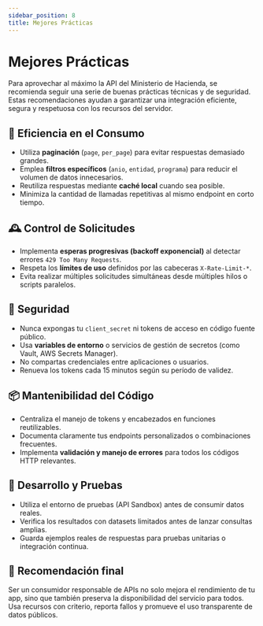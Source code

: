 ```yaml
---
sidebar_position: 8
title: Mejores Prácticas
---
```


# Mejores Prácticas

Para aprovechar al máximo la API del Ministerio de Hacienda, se recomienda seguir una serie de buenas prácticas técnicas y de seguridad. Estas recomendaciones ayudan a garantizar una integración eficiente, segura y respetuosa con los recursos del servidor.

## 🔄 Eficiencia en el Consumo

- Utiliza **paginación** (`page`, `per_page`) para evitar respuestas demasiado grandes.
- Emplea **filtros específicos** (`anio`, `entidad`, `programa`) para reducir el volumen de datos innecesarios.
- Reutiliza respuestas mediante **caché local** cuando sea posible.
- Minimiza la cantidad de llamadas repetitivas al mismo endpoint en corto tiempo.

## 🕰️ Control de Solicitudes

- Implementa **esperas progresivas (backoff exponencial)** al detectar errores `429 Too Many Requests`.
- Respeta los **límites de uso** definidos por las cabeceras `X-Rate-Limit-*`.
- Evita realizar múltiples solicitudes simultáneas desde múltiples hilos o scripts paralelos.

## 🔐 Seguridad

- Nunca expongas tu `client_secret` ni tokens de acceso en código fuente público.
- Usa **variables de entorno** o servicios de gestión de secretos (como Vault, AWS Secrets Manager).
- No compartas credenciales entre aplicaciones o usuarios.
- Renueva los tokens cada 15 minutos según su período de validez.

## 📦 Mantenibilidad del Código

- Centraliza el manejo de tokens y encabezados en funciones reutilizables.
- Documenta claramente tus endpoints personalizados o combinaciones frecuentes.
- Implementa **validación y manejo de errores** para todos los códigos HTTP relevantes.

## 🧪 Desarrollo y Pruebas

- Utiliza el entorno de pruebas (API Sandbox) antes de consumir datos reales.
- Verifica los resultados con datasets limitados antes de lanzar consultas amplias.
- Guarda ejemplos reales de respuestas para pruebas unitarias o integración continua.

## 🧠 Recomendación final

Ser un consumidor responsable de APIs no solo mejora el rendimiento de tu app, sino que también preserva la disponibilidad del servicio para todos. Usa recursos con criterio, reporta fallos y promueve el uso transparente de datos públicos.

